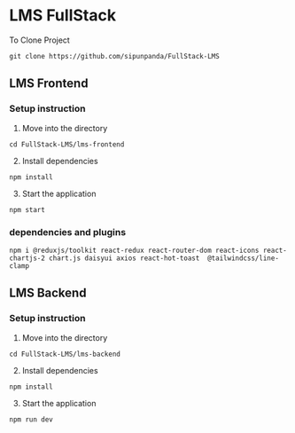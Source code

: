 # LMS FullStack

To Clone Project
```
git clone https://github.com/sipunpanda/FullStack-LMS
```


## LMS Frontend

### Setup instruction


1. Move into the directory
```
cd FullStack-LMS/lms-frontend
```
2. Install dependencies
```
npm install
```
3. Start the application
```
npm start
```

### dependencies and plugins
```
npm i @reduxjs/toolkit react-redux react-router-dom react-icons react-chartjs-2 chart.js daisyui axios react-hot-toast  @tailwindcss/line-clamp
```

## LMS Backend

### Setup instruction

1. Move into the directory
```
cd FullStack-LMS/lms-backend
```
2. Install dependencies
```
npm install
```
3. Start the application
```
npm run dev
```

